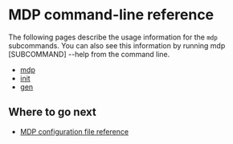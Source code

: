 # MDP command-line reference

The following pages describe the usage information for the `mdp` subcommands. You can also see this information by running mdp [SUBCOMMAND] --help from the command line.

* [mdp](overview-mdp-command.md)
* [init](mdp-init-command.md)
* [gen](mdp-gen-command.md)
   
## Where to go next

* [MDP configuration file reference](configuration.md)